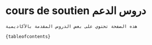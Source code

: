 # cours de soutien دروس الدعم
 
```{Note}
هذه الصفحة تحتوي على بعض الدروس المقدمة بالأكاديمية

```
 

 
```{tableofcontents}```
